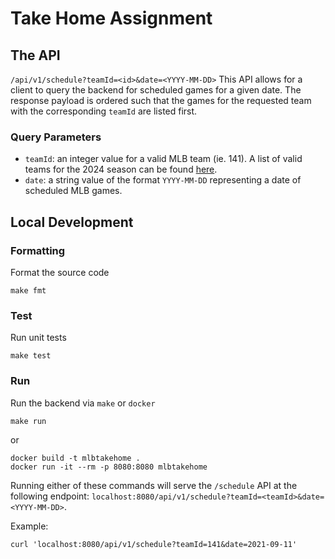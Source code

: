 # Take Home Assignment

## The API
`/api/v1/schedule?teamId=<id>&date=<YYYY-MM-DD>`
This API allows for a client to query the backend for scheduled games for a given date.  The response payload is ordered such that the games for the requested team with the corresponding `teamId` are listed first.

### Query Parameters
* `teamId`: an integer value for a valid MLB team (ie. 141).  A list of valid teams for the 2024 season can be found [here](statsapi.mlb.com/api/v1/teams?season=2024&sportId=1).
* `date`: a string value of the format `YYYY-MM-DD` representing a date of scheduled MLB games.


## Local Development
### Formatting
Format the source code

```make fmt```
### Test
Run unit tests

```make test```

### Run
Run the backend via `make` or `docker`

```make run```

or

```
docker build -t mlbtakehome .
docker run -it --rm -p 8080:8080 mlbtakehome
```

Running either of these commands will serve the `/schedule` API at the following endpoint: `localhost:8080/api/v1/schedule?teamId=<teamId>&date=<YYYY-MM-DD>`.  

Example:
```
curl 'localhost:8080/api/v1/schedule?teamId=141&date=2021-09-11'
```


